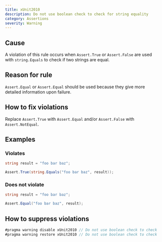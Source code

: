 ```yaml
---
title: xUnit2010
description: Do not use boolean check to check for string equality
category: Assertions
severity: Warning
---
```


## Cause

A violation of this rule occurs when `Assert.True` or `Assert.False` are used with `string.Equals` to check if two strings are equal.

## Reason for rule

`Assert.Equal` or `Assert.Equal` should be used because they give more detailed information upon failure.

## How to fix violations

Replace `Assert.True` with `Assert.Equal` and/or `Assert.False` with `Assert.NotEqual`.

## Examples

### Violates

```csharp
string result = "foo bar baz";

Assert.True(string.Equals("foo bar baz", result));
```

### Does not violate

```csharp
string result = "foo bar baz";

Assert.Equal("foo bar baz", result);
```

## How to suppress violations

```csharp
#pragma warning disable xUnit2010 // Do not use boolean check to check for string equality
#pragma warning restore xUnit2010 // Do not use boolean check to check for string equality
```
